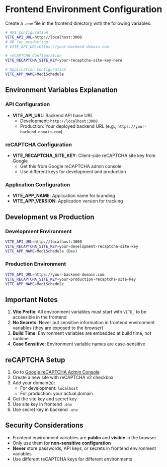# Frontend Environment Configuration

Create a `.env` file in the frontend directory with the following variables:

```bash
# API Configuration
VITE_API_URL=http://localhost:3000
# OR for production:
# VITE_API_URL=https://your-backend-domain.com

# reCAPTCHA Configuration
VITE_RECAPTCHA_SITE_KEY=your-recaptcha-site-key-here

# Application Configuration
VITE_APP_NAME=MediSchedule
```

## Environment Variables Explanation

### API Configuration

- **VITE_API_URL**: Backend API base URL
  - Development: `http://localhost:3000`
  - Production: Your deployed backend URL (e.g., `https://your-backend-domain.com`)

### reCAPTCHA Configuration

- **VITE_RECAPTCHA_SITE_KEY**: Client-side reCAPTCHA site key from Google
  - Get this from Google reCAPTCHA admin console
  - Use different keys for development and production

### Application Configuration

- **VITE_APP_NAME**: Application name for branding
- **VITE_APP_VERSION**: Application version for tracking

## Development vs Production

### Development Environment

```bash
VITE_API_URL=http://localhost:3000
VITE_RECAPTCHA_SITE_KEY=your-development-recaptcha-site-key
VITE_APP_NAME=MediSchedule (Dev)
```

### Production Environment

```bash
VITE_API_URL=https://your-backend-domain.com
VITE_RECAPTCHA_SITE_KEY=your-production-recaptcha-site-key
VITE_APP_NAME=MediSchedule
```

## Important Notes

1. **Vite Prefix**: All environment variables must start with `VITE_` to be accessible in the frontend
2. **No Secrets**: Never put sensitive information in frontend environment variables (they are exposed to the browser)
3. **Build Time**: Environment variables are embedded at build time, not runtime
4. **Case Sensitive**: Environment variable names are case-sensitive

## reCAPTCHA Setup

1. Go to [Google reCAPTCHA Admin Console](https://www.google.com/recaptcha/admin)
2. Create a new site with reCAPTCHA v2 checkbox
3. Add your domain(s):
   - For development: `localhost`
   - For production: your actual domain
4. Get the site key and secret key
5. Use site key in frontend `.env`
6. Use secret key in backend `.env`

## Security Considerations

- Frontend environment variables are **public** and **visible** in the browser
- Only use them for **non-sensitive configuration**
- **Never** store passwords, API keys, or secrets in frontend environment variables
- Use different reCAPTCHA keys for different environments
